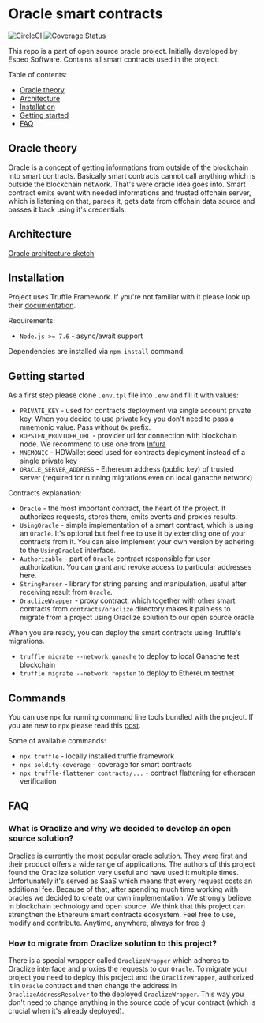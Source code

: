 # Oracle smart contracts

[![CircleCI](https://circleci.com/gh/espeo/blockchain-oracle-sm.svg?style=shield)](https://circleci.com/gh/espeo/blockchain-oracle-sm)
[![Coverage Status](https://coveralls.io/repos/github/espeo/blockchain-oracle-sm/badge.svg)](https://coveralls.io/github/espeo/blockchain-oracle-sm)

This repo is a part of open source oracle project. Initially developed by Espeo Software. Contains all smart contracts used in the project.

Table of contents:
- [Oracle theory](#oracle-theory)
- [Architecture](#architecture)
- [Installation](#installation)
- [Getting started](#getting-started)
- [FAQ](#faq)

## Oracle theory
Oracle is a concept of getting informations from outside of the blockchain into smart contracts. Basically smart contracts cannot call anything which is outside the blockchain network. That's were oracle idea goes into. Smart contract emits event with needed informations and trusted offchain server, which is listening on that, parses it, gets data from offchain data source and passes it back using it's credentials.

## Architecture
[Oracle architecture sketch](images/OracleArchitecture.png) 

## Installation
Project uses Truffle Framework. If you're not familiar with it please look up their [documentation](https://truffleframework.com/docs/truffle/overview).

Requirements:
- `Node.js >= 7.6` - async/await support

Dependencies are installed via `npm install` command.

## Getting started
As a first step please clone `.env.tpl` file into `.env` and fill it with values:
- `PRIVATE_KEY` - used for contracts deployment via single account private key. When you decide to use private key you don't need to pass a mnemonic value. Pass without `0x` prefix.
- `ROPSTEN_PROVIDER_URL` - provider url for connection with blockchain node. We recommend to use one from [Infura](https://infura.io/)
- `MNEMONIC` - HDWallet seed used for contracts deployment instead of a single private key
- `ORACLE_SERVER_ADDRESS` - Ethereum address (public key) of trusted server (required for running migrations even on local ganache network)

Contracts explanation:
- `Oracle` - the most important contract, the heart of the project. It authorizes requests, stores them, emits events and proxies results.
- `UsingOracle` - simple implementation of a smart contract, which is using an `Oracle`. It's optional but feel free to use it by extending one of your contracts from it. You can also implement your own version by adhering to the `UsingOracleI` interface.
- `Authorizable` - part of `Oracle` contract responsible for user authorization. You can grant and revoke access to particular addresses here.
- `StringParser` - library for string parsing and manipulation, useful after receiving result from `Oracle`.
- `OraclizeWrapper` - proxy contract, which together with other smart contracts from `contracts/oraclize` directory makes it painless to migrate from a project using Oraclize solution to our open source oracle.

When you are ready, you can deploy the smart contracts using Truffle's migrations.
- `truffle migrate --network ganache` to deploy to local Ganache test blockchain
- `truffle migrate --network ropsten` to deploy to Ethereum testnet

## Commands
You can use `npx` for running command line tools bundled with the project. If you are new to `npx` please read this [post](https://medium.com/@maybekatz/introducing-npx-an-npm-package-runner-55f7d4bd282b).

Some of available commands:
- `npx truffle` - locally installed truffle framework
- `npx soldity-coverage` - coverage for smart contracts
- `npx truffle-flattener contracts/...` - contract flattening for etherscan verification

## FAQ
### What is Oraclize and why we decided to develop an open source solution?
[Oraclize](http://www.oraclize.it/) is currently the most popular oracle solution. They were first and their product offers a wide range of applications.
The authors of this project found the Oraclize solution very useful and have used it multiple times. Unfortunately it's served as SaaS which means that every request costs an additional fee.
Because of that, after spending much time working with oracles we decided to create our own implementation.
We strongly believe in blockchain technology and open source. We think that this project can strengthen the Ethereum smart contracts ecosystem. Feel free to use, modify and contribute. Anytime, anywhere, always for free :)
### How to migrate from Oraclize solution to this project?
There is a special wrapper called `OraclizeWrapper` which adheres to Oraclize interface and proxies the requests to our `Oracle`.
To migrate your project you need to deploy this project and the `OraclizeWrapper`, authorized it in `Oracle` contract and then change the address in `OraclizeAddressResolver` to the deployed `OraclizeWrapper`.
This way you don't need to change anything in the source code of your contract (which is crucial when it's already deployed).
